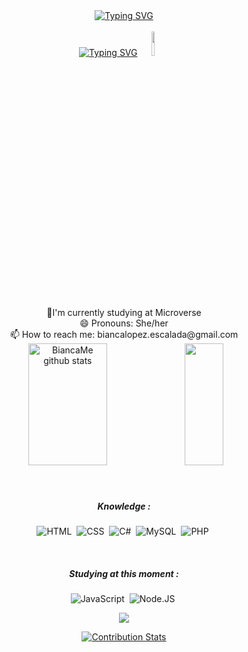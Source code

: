 
<div align="center" width="100%"><a href="https://git.io/typing-svg"><img src="https://readme-typing-svg.herokuapp.com?font=Fira+Code&weight=900&size=35&duration=2000&pause=4000&color=F7E822&center=true&width=500&lines=Hello!+My+name+is+Bianca." alt="Typing SVG" /></a></div>

</br>
<div align="center"><a href="https://git.io/typing-svg"><img src="https://readme-typing-svg.herokuapp.com?font=Fira+Code&weight=900&size=25&pause=1500&color=8A8C89&center=true&width=380&lines=I'm+a+Full-Stack+Developer.+" alt="Typing SVG" /></a><img width="10%"  src="https://64.media.tumblr.com/3e5272f34d4ba42113175538fe821339/tumblr_op8e85mxw51rl04amo1_500.gif"></div>

</br>
</br>
</br>
<div align="center">
🌱I'm currently studying at Microverse  
  <br/>
   😄 Pronouns: She/her
<br/>
📫 How to reach me: biancalopez.escalada@gmail.com 
</div>



<div align="center">  
  <img width="50%" height="195px" src="https://github-readme-stats.vercel.app/api?username=BiancaMe&show_icons=true&count_private=true&hide_border=true&title_color=F7E822&icon_color=F7E822&text_color=c9d1d9&bg_color=0d1117" alt="BiancaMe github stats" /> 
  <img width="35%" height="195px" src="https://github-readme-stats.vercel.app/api/top-langs/?username=BiancaMe&layout=compact&hide_border=true&title_color=F7E822&text_color=F7E822f&bg_color=0d1117" />
</div>
</br>
</br>

<div align="center">
<h5>Knowledge :</h5>
  
![HTML](https://img.shields.io/badge/HTML5-E34F26?style=for-the-badge&logo=html5&logoColor=white)&nbsp;
![CSS](https://img.shields.io/badge/CSS3-1572B6?style=for-the-badge&logo=css3&logoColor=white)&nbsp;
![C#](https://img.shields.io/badge/C%23-239120?style=for-the-badge&logo=c-sharp&logoColor=white)&nbsp;
![MySQL](https://img.shields.io/badge/MySQL-005C84?style=for-the-badge&logo=mysql&logoColor=white)&nbsp;
![PHP](https://img.shields.io/badge/PHP-777BB4?style=for-the-badge&logo=php&logoColor=white)&nbsp;

</div>
</br>
<div align="center">
<h5>Studying at this moment : </h5>
  
![JavaScript](https://img.shields.io/badge/JavaScript-F7DF1E?style=for-the-badge&logo=javascript&logoColor=black)&nbsp;
![Node.JS](https://img.shields.io/badge/Node.js-43853D?style=for-the-badge&logo=node.js&logoColor=white)&nbsp;

</div>
<div align="center">
  
  ![](https://komarev.com/ghpvc/?username=BiancaMe&style=for-the-badge&color=yellow)
</div>
<div align="center">
  
  [![Contribution Stats](https://github-contribution-stats.vercel.app/api/?username=BiancaMe)](https://github.com/BiancaMe/github-contribution-stats/)
</div>


